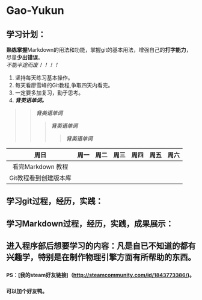 # Gao-Yukun
## 学习计划：  
**熟练掌握**Markdown的用法和功能，掌握git的基本用法，增强自己的**打字能力**，尽量**少出错误**。  
<em>   不能半途而废！！！！ </em>
  1. 坚持每天练习基本操作。
  2. 每天看廖雪峰的Git教程,争取四天内看完。
  3. 一定要多加复习，勤于思考。
  4. ***背英语单词。***
>> ***背英语单词***    
>>> ***背英语单词***
>>>> ***背英语单词***  

| 周日 | 周一 | 周二 | 周三 | 周四 | 周五 | 周六 |  
| :--: | :-: | :--: | :--: | :--: | :--: | :-: |  
| 看完Markdown 教程 |    |     |     |    |    |     | 
| Git教程看到创建版本库 |  |  |  |  |  |  |
## 学习git过程，经历，实践：

## 学习Markdown过程，经历，实践，成果展示：  

## 进入程序部后想要学习的内容：凡是自已不知道的都有兴趣学，特别是在制作物理引擎方面有所帮助的东西。

### <sub> PS：[我的steam好友链接]（http://steamcommunity.com/id/1843773386/)。  </sub>
### <sub> 可以加个好友鸭。 </sub>
